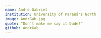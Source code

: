 ```yaml
---
name: Andre Gabriel
institution: University of Paraná's North
image: AndrGab.jpg
quote: “Don't make me say it Dude!”
github: AndrGab
---
```

